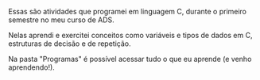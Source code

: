 Essas são atividades que programei em linguagem C, durante o primeiro semestre no meu curso de ADS.

Nelas aprendi e exercitei conceitos como variáveis e tipos de dados em C, estruturas de decisão e de repetição.

Na pasta "Programas" é possível acessar tudo o que eu aprende (e venho aprendendo!).

